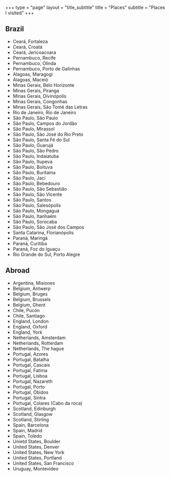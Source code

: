 +++
type = "page"
layout = "title_subtitle"
title = "Places"
subtitle = "Places I visited"
+++

## Brazil

+ Ceará, Fortaleza
+ Ceará, Croatá
+ Ceará, Jericoacoara
+ Pernambuco, Recife
+ Pernambuco, Olinda
+ Pernambuco, Porto de Galinhas
+ Alagoas, Maragogi
+ Alagoas, Maceió
+ Minas Gerais, Belo Horizonte
+ Minas Gerais, Piranga
+ Minas Gerais, Divinópolis
+ Minas Gerais, Congonhas
+ Minas Gerais, São Tomé das Letras
+ Rio de Janeiro, Rio de Janeiro
+ São Paulo, São Paulo
+ São Paulo, Campos do Jordão
+ São Paulo, Mirassol
+ São Paulo, São José do Rio Preto
+ São Paulo, Santa Fé do Sul
+ São Paulo, Guarujá
+ São Paulo, São Pedro
+ São Paulo, Indaiatuba
+ São Paulo, Itupeva
+ São Paulo, Boituva
+ São Paulo, Buritama
+ São Paulo, Jaci
+ São Paulo, Bebedouro
+ São Paulo, São Sebastião
+ São Paulo, São Vicente
+ São Paulo, Santos
+ São Paulo, Salesópolis
+ São Paulo, Mongaguá
+ São Paulo, Itanhaém
+ São Paulo, Sorocaba
+ São Paulo, São José dos Campos
+ Santa Catarina, Florianópolis
+ Paraná, Maringá
+ Paraná, Curitiba
+ Paraná, Foz do Iguaçu
+ Rio Grande do Sul, Porto Alegre

## Abroad

+ Argentina, Misiones
+ Belgium, Antwerp
+ Belgium, Bruges
+ Belgium, Brussels
+ Belgium, Ghent
+ Chile, Pucón
+ Chile, Santiago
+ England, London
+ England, Oxford
+ England, York
+ Netherlands, Amsterdam
+ Netherlands, Rotterdam
+ Netherlands, The hague
+ Portugal, Azores
+ Portugal, Batalha
+ Portugal, Cascais
+ Portugal, Fatima
+ Portugal, Lisboa
+ Portugal, Nazareth
+ Portugal, Porto
+ Portugal, Óbidos
+ Portugal, Sintra
+ Portugal, Colares (Cabo da roca)
+ Scotland, Edinburgh
+ Scotland, Glasgow
+ Scotland, Stirling
+ Spain, Barcelona
+ Spain, Madrid
+ Spain, Toledo
+ Unietd States, Boulder
+ United States, Denver
+ United States, New York
+ United States, Portland
+ United States, San Francisco
+ Uruguay, Montevideo
